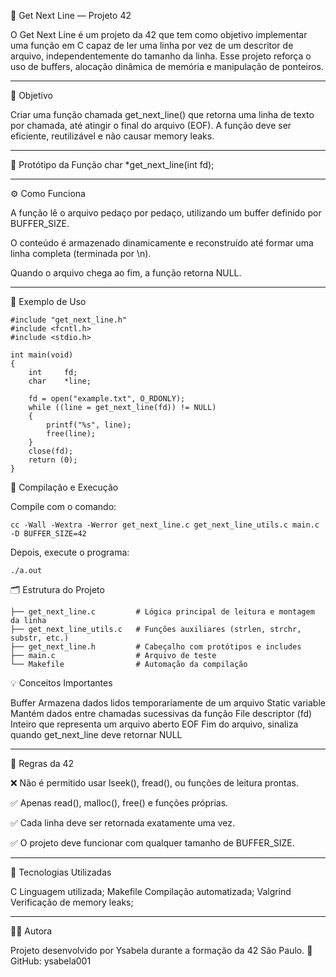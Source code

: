 📜 Get Next Line — Projeto 42

O Get Next Line é um projeto da 42 que tem como objetivo implementar uma função em C capaz de ler uma linha por vez de um descritor de arquivo, independentemente do tamanho da linha.
Esse projeto reforça o uso de buffers, alocação dinâmica de memória e manipulação de ponteiros.

---

📍 Objetivo

Criar uma função chamada get_next_line() que retorna uma linha de texto por chamada, até atingir o final do arquivo (EOF).
A função deve ser eficiente, reutilizável e não causar memory leaks.

---

🧠 Protótipo da Função
char	*get_next_line(int fd);

---

⚙️ Como Funciona

A função lê o arquivo pedaço por pedaço, utilizando um buffer definido por BUFFER_SIZE.

O conteúdo é armazenado dinamicamente e reconstruído até formar uma linha completa (terminada por \n).

Quando o arquivo chega ao fim, a função retorna NULL.

---

🧾 Exemplo de Uso
```
#include "get_next_line.h"
#include <fcntl.h>
#include <stdio.h>

int	main(void)
{
	int		fd;
	char	*line;

	fd = open("example.txt", O_RDONLY);
	while ((line = get_next_line(fd)) != NULL)
	{
		printf("%s", line);
		free(line);
	}
	close(fd);
	return (0);
}
```

🔧 Compilação e Execução

Compile com o comando:

```
cc -Wall -Wextra -Werror get_next_line.c get_next_line_utils.c main.c -D BUFFER_SIZE=42
```

Depois, execute o programa:

```
./a.out
```

🗂️ Estrutura do Projeto

```
├── get_next_line.c         # Lógica principal de leitura e montagem da linha
├── get_next_line_utils.c   # Funções auxiliares (strlen, strchr, substr, etc.)
├── get_next_line.h         # Cabeçalho com protótipos e includes
├── main.c                  # Arquivo de teste
└── Makefile                # Automação da compilação
```

💡 Conceitos Importantes

Buffer	Armazena dados lidos temporariamente de um arquivo
Static variable	Mantém dados entre chamadas sucessivas da função
File descriptor (fd)	Inteiro que representa um arquivo aberto
EOF	Fim do arquivo, sinaliza quando get_next_line deve retornar NULL

---

🚫 Regras da 42

❌ Não é permitido usar lseek(), fread(), ou funções de leitura prontas.

✅ Apenas read(), malloc(), free() e funções próprias.

✅ Cada linha deve ser retornada exatamente uma vez.

✅ O projeto deve funcionar com qualquer tamanho de BUFFER_SIZE.

---

🧰 Tecnologias Utilizadas

C Linguagem utilizada;
Makefile	Compilação automatizada;
Valgrind	Verificação de memory leaks;

---
🧑‍💻 Autora

Projeto desenvolvido por Ysabela durante a formação da 42 São Paulo.
📎 GitHub: ysabela001
